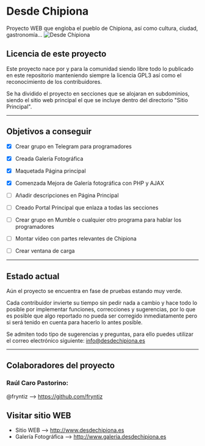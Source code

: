 # Desde Chipiona
Proyecto WEB que engloba el pueblo de Chipiona, así como cultura, ciudad, gastronomía...
            ![Desde Chipiona](https://github.com/fryntiz/desdechipiona/blob/master/Galer%C3%ADa%20Fotogr%C3%A1fica/images/titulo.jpg)

## Licencia de este proyecto
Este proyecto nace por y para la comunidad siendo libre todo lo publicado en este repositorio manteniendo siempre la licencia GPL3 así como el reconocimiento de los contribuidores.

Se ha dividido el proyecto en secciones que se alojaran en subdominios, siendo el sitio web principal el que se incluye dentro del directorio "Sitio Principal".

---

## Objetivos a conseguir

- [x] Crear grupo en Telegram para programadores
- [x] Creada Galería Fotográfica
- [x] Maquetada Página principal
- [x] Comenzada Mejora de Galería fotográfica con PHP y AJAX
- [ ] Añadir descripciones en Página Principal
- [ ] Creado Portal Principal que enlaza a todas las secciones

- [ ] Crear grupo en Mumble o cualquier otro programa para hablar los programadores
- [ ] Montar vídeo con partes relevantes de Chipiona
- [ ] Crear ventana de carga

---

## Estado actual
Aún el proyecto se encuentra en fase de pruebas estando muy verde.

Cada contribuidor invierte su tiempo sin pedir nada a cambio y hace todo lo posible por implementar funciones, correcciones y sugerencias, por lo que es posible que algo reportado no pueda ser corregido inmediatamente pero si será tenido en cuenta para hacerlo lo antes posible.

Se admiten todo tipo de sugerencias y preguntas, para ello puedes utilizar el correo electrónico siguiente: info@desdechipiona.es

---

## Colaboradores del proyecto

### Raúl Caro Pastorino:
@fryntiz --> https://github.com/fryntiz

## Visitar sitio WEB
- Sitio WEB --> http://www.desdechipiona.es
- Galería Fotográfica --> http://www.galeria.desdechipiona.es
